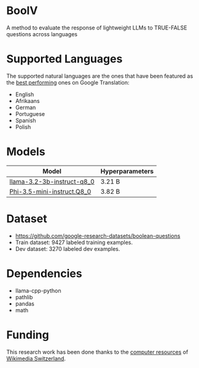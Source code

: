 # BoolV
A method to evaluate the response of lightweight LLMs to TRUE-FALSE questions across languages

# Supported Languages
The supported natural languages are the ones that have been featured as the [best performing](http://www.scholink.org/ojs/index.php/sll/article/view/2180) ones on Google Translation:
- English
- Afrikaans
- German
- Portuguese
- Spanish
- Polish

# Models
| Model         | Hyperparameters |
| ------------- | --------------- |
| [llama-3.2-3b-instruct-q8_0](https://huggingface.co/lmstudio-community/Llama-3.2-3B-Instruct-GGUF/blob/main/Llama-3.2-3B-Instruct-Q8_0.gguf) | 3.21 B |
| [Phi-3.5-mini-instruct.Q8_0](https://huggingface.co/MaziyarPanahi/Phi-3.5-mini-instruct-GGUF/blob/main/Phi-3.5-mini-instruct.Q8_0.gguf) | 3.82 B |

# Dataset
- https://github.com/google-research-datasets/boolean-questions
- Train dataset: 9427 labeled training examples.
- Dev dataset: 3270 labeled dev examples.

# Dependencies
- llama-cpp-python
- pathlib
- pandas
- math

# Funding
This research work has been done thanks to the [computer resources](https://wikimedia.ch/fr/news/swiss-server-helps-optimise-wikidata-in-the-field-of-medicine/) of [Wikimedia Switzerland](https://wikimedia.ch/).
